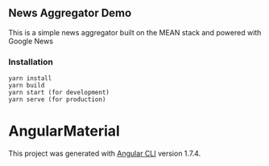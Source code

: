 ## News Aggregator Demo

This is a simple news aggregator built on the MEAN stack and powered with Google News

### Installation 

``` 
yarn install
yarn build
yarn start (for development)
yarn serve (for production)

```

# AngularMaterial

This project was generated with [Angular CLI](https://github.com/angular/angular-cli) version 1.7.4.
